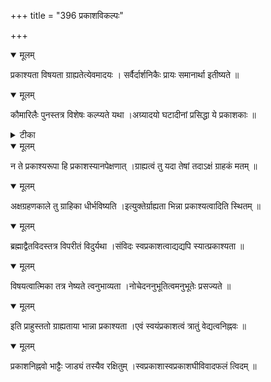 +++
title = "396 प्रकाशविकल्पः"

+++


<details open><summary>मूलम्</summary>

प्रकाश्यता विषयता ग्राह्यतेत्येवमादयः । सर्वैर्दार्शनिकैः प्रायः समानार्था इतीष्यते ॥
</details>



<details open><summary>मूलम्</summary>

कौमारिलैः पुनस्तत्र विशेषः कल्प्यते यथा ।अग्र्यादयो घटादीनां प्रसिद्धा ये प्रकाशकाः ॥
</details>



<details><summary>टीका</summary>

श्लोक.[288]
</details>



<details open><summary>मूलम्</summary>

न ते प्रकाश्यरूपा हि प्रकाशस्यानपेक्षणात् ।ग्राह्यत्वं तु यदा तेषां तदाऽक्षं ग्राहकं मतम् ॥
</details>



<details open><summary>मूलम्</summary>

अक्षग्रहणकाले तु ग्राहिका धीर्भविष्यति ।इत्युक्तेर्ग्राह्यता भिन्ना प्रकाश्यत्वादिति स्थितम् ॥
</details>



<details open><summary>मूलम्</summary>

ब्रह्माद्वैतविदस्तत्र विपरीतं विदुर्यथा ।संविदः स्वप्रकाशत्वाद्यद्यपि स्यात्प्रकाश्यता ॥
</details>



<details open><summary>मूलम्</summary>

विषयत्वात्मिका तत्र नेष्यते त्वनुभाव्यता ।नोचेदननुभूतित्वमनुभूतेः प्रसज्यते ॥
</details>



<details open><summary>मूलम्</summary>

इति प्राहुस्ततो ग्राह्यताया भान्ना प्रकाश्यता ।एवं स्वयंप्रकाशत्वं त्रातुं वेद्यत्वनिह्नवः ॥
</details>



<details open><summary>मूलम्</summary>

प्रकाशनिह्नवो भाट्टैः जाड्यं तस्यैव रक्षितुम् ।स्वप्रकाशास्वप्रकाशघीविवादफलं त्विदम् ॥
</details>

